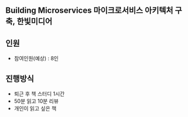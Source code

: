 ## Building Microservices 마이크로서비스 아키텍처 구축, 한빛미디어

## 인원

-   참여인원(예상) : 8인

## 진행방식

- 퇴근 후 책 스터디 1시간
- 50분 읽고 10분 리뷰
- 개인이 읽고 싶은 책

